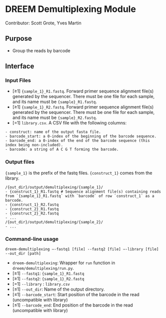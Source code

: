 # DREEM Demultiplexing Module
Contributor: Scott Grote, Yves Martin

## Purpose
- Group the reads by barcode

## Interface

### Input Files
- [≥1] ```{sample_1}_R1.fastq```. Forward primer sequence alignment file(s) generated by the sequencer. There must be one file for each sample, and its name must be ```{sample}_R1.fastq```.  
- [≥1] ```{sample_1}_R2.fastq```. Forward primer sequence alignment file(s) generated by the sequencer. There must be one file for each sample, and its name must be ```{sample}_R2.fastq```.  
- [=1] ```library.csv```. A CSV file with the following columns: 
```
- construct: name of the output fasta file.
- barcode_start: a 0-index of the beginning of the barcode sequence.
- barcode_end: a 0-index of the end of the barcode sequence (this index being non-included).
- barcode: a string of A C G T forming the barcode.
```
### Output files
`{sample_1}` is the prefix of the fastq files. `{construct_1}` comes from the library.
```
/{out_dir}/output/demultiplexing/{sample_1}/
- {construct_1}_R1.fastq # Sequence alignment file(s) containing reads from `{sample_1}_R1.fastq` with `barcode` of row `construct_1` as a barcode.
- {construct_1}_R2.fastq
- {construct_2}_R1.fastq
- {construct_2}_R2.fastq
- ...
/{out_dir}/output/demultiplexing/{sample_2}/
- ...
```

### Command-line usage

```dreem-demultiplexing —-fastq1 [file] --fastq2 [file] —-library [file] --out_dir [path]```

- ```dreem-demultiplexing```: Wrapper for ```run``` function in ```dreem/demultiplexing/run.py```. 
- [≥1] `--fastq1`: ```{sample_1}_R1.fastq```
- [≥1] `--fastq2`: ```{sample_1}_R2.fastq```
- [=1] `--library` : ```library.csv```
- [≤1] `--out_dir`: Name of the output directory.
- [≤1] `--barcode_start`: Start position of the barcode in the read (uncompatible with library)
- [≤1] `--barcode_end`: End position of the barcode in the read (uncompatible with library)
